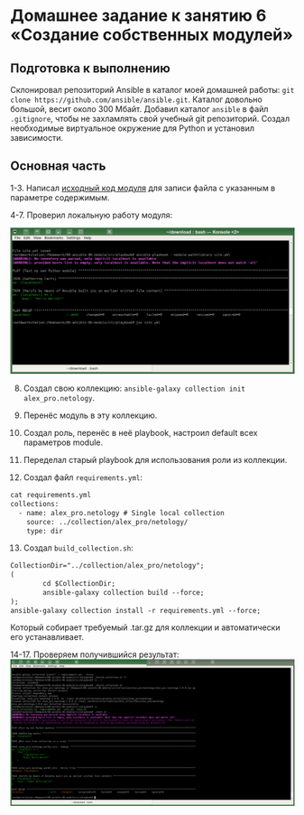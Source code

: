 # Домашнее задание к занятию 6 «Создание собственных модулей»

## Подготовка к выполнению

Склонировал репозиторий Ansible в каталог моей домашней работы:
`git clone https://github.com/ansible/ansible.git`. Каталог довольно большой, весит около 300 Мбайт.
Добавил каталог `ansible` в файл `.gitignore`, чтобы  не захламлять свой учебный git репозиторий.
Создал необходимые виртуальное окружение для Python и установил зависимости.

## Основная часть

1-3.
Написал [исходный код модуля](src/collection/alex_pro/netology/plugins/modules/work6.py) для записи файла с указанным в параметре содержимым.

4-7. Проверил локальную работу модуля:

![](images/task4.png)

8. Создал свою коллекцию: `ansible-galaxy collection init alex_pro.netology`.

9. Перенёс модуль в эту коллекцию.

10. Создал роль, перенёс в неё playbook, настроил default всех параметров module.

11. Переделал старый playbook для использования роли из коллекции.

12. Создал файл `requirements.yml`:
```
cat requirements.yml 
collections:
  - name: alex_pro.netology # Single local collection
    source: ../collection/alex_pro/netology/
    type: dir
```

13. Создал `build_collection.sh`:
```
CollectionDir="../collection/alex_pro/netology";
( 
        cd $CollectionDir;
        ansible-galaxy collection build --force;
);
ansible-galaxy collection install -r requirements.yml --force;
```
Который собирает требуемый .tar.gz для коллекции и автоматически его устанавливает.

14-17. Проверяем получившийся результат:
![](images/task16.png)